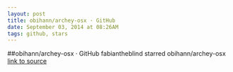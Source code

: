 ```yaml
---
layout: post
title: obihann/archey-osx · GitHub
date: September 03, 2014 at 08:26AM
tags: github, stars
---
```

##obihann/archey-osx · GitHub
fabiantheblind starred obihann/archey-osx
[link to source](http://ift.tt/1pH25A0) 
